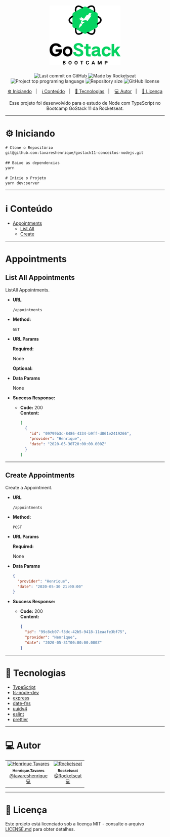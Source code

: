 <h1 align="center">
  <img alt="GoStack" src="assets/gostack.png">
</h1>

<p align="center">
  <img alt="Last commit on GitHub" src="https://img.shields.io/github/last-commit/tavareshenrique/gostack11-conceitos-nodejs?color=7D40E7">
  <img alt="Made by Rocketseat" src="https://img.shields.io/badge/made%20by-Rocketseat-%20?color=7D40E7">
  <img alt="Project top programing language" src="https://img.shields.io/github/languages/top/tavareshenrique/gostack11-conceitos-nodejs?color=7D40E7">
  <img alt="Repository size" src="https://img.shields.io/github/repo-size/tavareshenrique/gostack11-conceitos-nodejs?color=7D40E7">
  <img alt="GitHub license" src="https://img.shields.io/github/license/tavareshenrique/gostack11-conceitos-nodejs?color=7D40E7">
</p>

<p align="center">
  <a href="#information_source-content">⚙️ Iniciando</a>&nbsp;&nbsp;&nbsp;|&nbsp;&nbsp;&nbsp;
  <a href="#information_source-content">ℹ️ Conteúdo</a>&nbsp;&nbsp;&nbsp;|&nbsp;&nbsp;&nbsp;
  <a href="#rocket-technologies">🚀 Tecnologias</a>&nbsp;&nbsp;&nbsp;|&nbsp;&nbsp;&nbsp;
  <a href="#computer-author">💻 Autor</a>&nbsp;&nbsp;&nbsp;|&nbsp;&nbsp;&nbsp;
  <a href="#memo-license">📝 Licença</a>
</p>

<p align="center">
  Esse projeto foi desenvolvido para o estudo de Node com TypeScript no Bootcamp GoStack 11 da Rocketseat.
</p>

---

# :gear: Iniciando

```shell
# Clone o Repositório
git@github.com:tavareshenrique/gostack11-conceitos-nodejs.git

## Baixe as dependencias
yarn

# Inicie o Projeto
yarn dev:server
```

---

# :information_source: Conteúdo

- [Appointments](#appointments)
  - [List All](#list-all-appointments)
  - [Create](#create-appointments)

---

# Appointments

## **List All** Appointments

ListAll Appointments.

* **URL**

  `/appointments`

* **Method:**

  `GET`

* **URL Params**

   **Required:**

    None

    **Optional:**

* **Data Params**

  None

* **Success Response:**

  * **Code:** 200 <br />
    **Content:**

    ```json
    [
      {
        "id": "09799b3c-8486-4334-b9ff-d061e2419266",
        "provider": "Henrique",
        "date": "2020-05-30T20:00:00.000Z"
      }
    ]
    ```

---

## **Create** Appointments

Create a Appointment.

* **URL**

  `/appointments`

* **Method:**

  `POST`

* **URL Params**

   **Required:**

    None

* **Data Params**

    ```json
    {
      "provider": "Henrique",
      "date": "2020-05-30 21:00:00"
    }
    ```

* **Success Response:**

  * **Code:** 200 <br />
    **Content:**

    ```json
    {
      "id": "99c8cb07-f3dc-42b5-9418-11eaafe3bf75",
      "provider": "Henrique",
      "date": "2020-05-31T00:00:00.000Z"
    }
    ```

---

# :rocket: Tecnologias

- [TypeScript](https://www.typescriptlang.org/)
- [ts-node-dev](https://github.com/whitecolor/ts-node-dev)
- [express](https://expressjs.com/pt-br/)
- [date-fns](https://date-fns.org/)
- [uuidv4](https://github.com/thenativeweb/uuidv4#readme)
- [eslint](https://eslint.org/)
- [prettier](https://prettier.io/)

---

# :computer: Autor

<table>
  <tr>
    <td align="center">
      <a href="http://github.com/tavareshenrique/">
        <img src="https://avatars1.githubusercontent.com/u/27022914?v=4" width="100px;" alt="Henrique Tavares"/>
        <br />
        <sub>
          <b>Henrique Tavares</b>
        </sub>
       </a>
       <br />
       <a href="https://www.linkedin.com/in/tavareshenrique/" title="Linkedin">@tavareshenrique</a>
       <br />
       <a href="https://github.com/tavareshenrique/gostack11-conceitos-nodejs/commits?author=tavareshenrique" title="Code">💻</a>
    </td>
    <td align="center">
      <a href="https://github.com/Rocketseat/">
        <img src="https://avatars0.githubusercontent.com/u/28929274?s=200&v=4" width="100px;" alt="Rocketseat"/>
        <br />
        <sub>
          <b>Rocketseat</b>
        </sub>
       </a>
       <br />
       <a href="https://www.linkedin.com/in/tavareshenrique/" title="Linkedin">@Rocketseat</a>
       <br />
       <a href="https://github.com/tavareshenriquegostack11-conceitos-nodejs/commits?author=tavareshenrique" title="Code">💻</a>
    </td>
  </tr>
</table>

---

# :memo: Licença

Este projeto está licenciado sob a licença MIT - consulte o arquivo [LICENSE.md](https://github.com/tavareshenrique/gostack11-conceitos-nodejs/blob/master/LICENSE.md) para obter detalhes.
